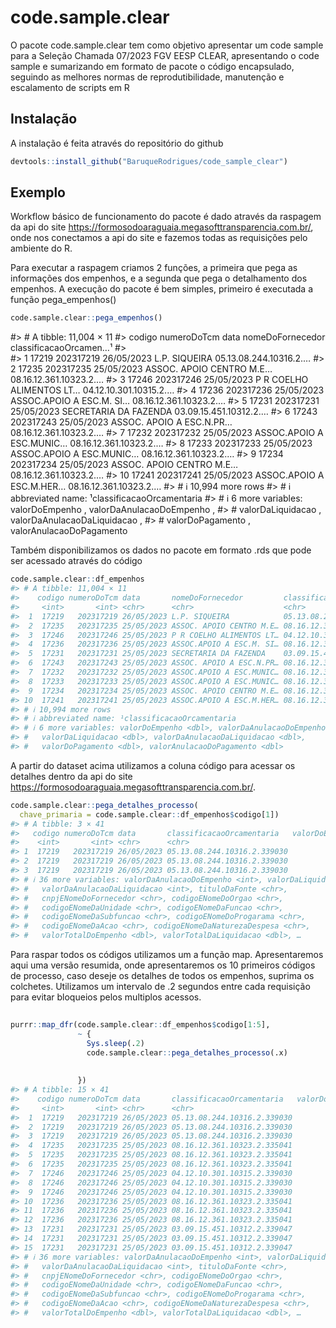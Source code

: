 
<!-- README.md is generated from README.Rmd. Please edit that file -->

# code.sample.clear

<!-- badges: start -->
<!-- badges: end -->

O pacote code.sample.clear tem como objetivo apresentar um code sample
para a Seleção Chamada 07/2023 FGV EESP CLEAR, apresentando o code
sample e sumarizando em formato de pacote o código encapsulado, seguindo
as melhores normas de reprodutibilidade, manutenção e escalamento de
scripts em R

## Instalação

A instalação é feita através do repositório do github

``` r
devtools::install_github("BaruqueRodrigues/code_sample_clear")
```

## Exemplo

Workflow básico de funcionamento do pacote é dado através da raspagem da
api do site <https://formosodoaraguaia.megasofttransparencia.com.br/>,
onde nos conectamos a api do site e fazemos todas as requisições pelo
ambiente do R.

Para executar a raspagem criamos 2 funções, a primeira que pega as
informações dos empenhos, e a segunda que pega o detalhamento dos
empenhos. A execução do pacote é bem simples, primeiro é executada a
função pega_empenhos()

``` r
code.sample.clear::pega_empenhos()
```
#> # A tibble: 11,004 × 11
#>    codigo numeroDoTcm data       nomeDoFornecedor         classificacaoOrcamen…¹
#>     <int>       <int> <chr>      <chr>                    <chr>                 
#>  1  17219   202317219 26/05/2023 L.P. SIQUEIRA            05.13.08.244.10316.2.…
#>  2  17235   202317235 25/05/2023 ASSOC. APOIO CENTRO M.E… 08.16.12.361.10323.2.…
#>  3  17246   202317246 25/05/2023 P R COELHO ALIMENTOS LT… 04.12.10.301.10315.2.…
#>  4  17236   202317236 25/05/2023 ASSOC.APOIO A ESC.M. SI… 08.16.12.361.10323.2.…
#>  5  17231   202317231 25/05/2023 SECRETARIA DA FAZENDA    03.09.15.451.10312.2.…
#>  6  17243   202317243 25/05/2023 ASSOC. APOIO A ESC.N.PR… 08.16.12.361.10323.2.…
#>  7  17232   202317232 25/05/2023 ASSOC.APOIO A ESC.MUNIC… 08.16.12.361.10323.2.…
#>  8  17233   202317233 25/05/2023 ASSOC.APOIO A ESC.MUNIC… 08.16.12.361.10323.2.…
#>  9  17234   202317234 25/05/2023 ASSOC. APOIO CENTRO M.E… 08.16.12.361.10323.2.…
#> 10  17241   202317241 25/05/2023 ASSOC.APOIO A ESC.M.HER… 08.16.12.361.10323.2.…
#> # ℹ 10,994 more rows
#> # ℹ abbreviated name: ¹​classificacaoOrcamentaria
#> # ℹ 6 more variables: valorDoEmpenho <dbl>, valorDaAnulacaoDoEmpenho <dbl>,
#> #   valorDaLiquidacao <dbl>, valorDaAnulacaoDaLiquidacao <dbl>,
#> #   valorDoPagamento <dbl>, valorAnulacaoDoPagamento <dbl>

Também disponibilizamos os dados no pacote em formato .rds que pode ser
acessado através do código

``` r
code.sample.clear::df_empenhos
#> # A tibble: 11,004 × 11
#>    codigo numeroDoTcm data       nomeDoFornecedor         classificacaoOrcamen…¹
#>     <int>       <int> <chr>      <chr>                    <chr>                 
#>  1  17219   202317219 26/05/2023 L.P. SIQUEIRA            05.13.08.244.10316.2.…
#>  2  17235   202317235 25/05/2023 ASSOC. APOIO CENTRO M.E… 08.16.12.361.10323.2.…
#>  3  17246   202317246 25/05/2023 P R COELHO ALIMENTOS LT… 04.12.10.301.10315.2.…
#>  4  17236   202317236 25/05/2023 ASSOC.APOIO A ESC.M. SI… 08.16.12.361.10323.2.…
#>  5  17231   202317231 25/05/2023 SECRETARIA DA FAZENDA    03.09.15.451.10312.2.…
#>  6  17243   202317243 25/05/2023 ASSOC. APOIO A ESC.N.PR… 08.16.12.361.10323.2.…
#>  7  17232   202317232 25/05/2023 ASSOC.APOIO A ESC.MUNIC… 08.16.12.361.10323.2.…
#>  8  17233   202317233 25/05/2023 ASSOC.APOIO A ESC.MUNIC… 08.16.12.361.10323.2.…
#>  9  17234   202317234 25/05/2023 ASSOC. APOIO CENTRO M.E… 08.16.12.361.10323.2.…
#> 10  17241   202317241 25/05/2023 ASSOC.APOIO A ESC.M.HER… 08.16.12.361.10323.2.…
#> # ℹ 10,994 more rows
#> # ℹ abbreviated name: ¹​classificacaoOrcamentaria
#> # ℹ 6 more variables: valorDoEmpenho <dbl>, valorDaAnulacaoDoEmpenho <dbl>,
#> #   valorDaLiquidacao <dbl>, valorDaAnulacaoDaLiquidacao <dbl>,
#> #   valorDoPagamento <dbl>, valorAnulacaoDoPagamento <dbl>
```

A partir do dataset acima utilizamos a coluna código para acessar os
detalhes dentro da api do site
<https://formosodoaraguaia.megasofttransparencia.com.br/>.

``` r
code.sample.clear::pega_detalhes_processo(
  chave_primaria = code.sample.clear::df_empenhos$codigo[1])
#> # A tibble: 3 × 41
#>   codigo numeroDoTcm data       classificacaoOrcamentaria   valorDoEmpenho
#>    <int>       <int> <chr>      <chr>                                <dbl>
#> 1  17219   202317219 26/05/2023 05.13.08.244.10316.2.339030          2335.
#> 2  17219   202317219 26/05/2023 05.13.08.244.10316.2.339030          2335.
#> 3  17219   202317219 26/05/2023 05.13.08.244.10316.2.339030          2335.
#> # ℹ 36 more variables: valorDaAnulacaoDoEmpenho <int>, valorDaLiquidacao <dbl>,
#> #   valorDaAnulacaoDaLiquidacao <int>, tituloDaFonte <chr>,
#> #   cnpjENomeDoFornecedor <chr>, codigoENomeDoOrgao <chr>,
#> #   codigoENomeDaUnidade <chr>, codigoENomeDaFuncao <chr>,
#> #   codigoENomeDaSubfuncao <chr>, codigoENomeDoProgarama <chr>,
#> #   codigoENomeDaAcao <chr>, codigoENomeDaNaturezaDespesa <chr>,
#> #   valorTotalDoEmpenho <dbl>, valorTotalDaLiquidacao <dbl>, …
```

Para raspar todos os códigos utilizamos um a função map. Apresentaremos
aqui uma versão resumida, onde apresentaremos os 10 primeiros códigos de
processo, caso deseje os detalhes de todos os empenhos, suprima os
colchetes. Utilizamos um intervalo de .2 segundos entre cada requisição
para evitar bloqueios pelos multiplos acessos.

``` r
 
purrr::map_dfr(code.sample.clear::df_empenhos$codigo[1:5],
               ~ {
                 Sys.sleep(.2)
                 code.sample.clear::pega_detalhes_processo(.x)
                 
                 
               })
#> # A tibble: 15 × 41
#>    codigo numeroDoTcm data       classificacaoOrcamentaria   valorDoEmpenho
#>     <int>       <int> <chr>      <chr>                                <dbl>
#>  1  17219   202317219 26/05/2023 05.13.08.244.10316.2.339030         2335. 
#>  2  17219   202317219 26/05/2023 05.13.08.244.10316.2.339030         2335. 
#>  3  17219   202317219 26/05/2023 05.13.08.244.10316.2.339030         2335. 
#>  4  17235   202317235 25/05/2023 08.16.12.361.10323.2.335041         4000  
#>  5  17235   202317235 25/05/2023 08.16.12.361.10323.2.335041         4000  
#>  6  17235   202317235 25/05/2023 08.16.12.361.10323.2.335041         4000  
#>  7  17246   202317246 25/05/2023 04.12.10.301.10315.2.339030          332. 
#>  8  17246   202317246 25/05/2023 04.12.10.301.10315.2.339030          332. 
#>  9  17246   202317246 25/05/2023 04.12.10.301.10315.2.339030          332. 
#> 10  17236   202317236 25/05/2023 08.16.12.361.10323.2.335041         4000  
#> 11  17236   202317236 25/05/2023 08.16.12.361.10323.2.335041         4000  
#> 12  17236   202317236 25/05/2023 08.16.12.361.10323.2.335041         4000  
#> 13  17231   202317231 25/05/2023 03.09.15.451.10312.2.339047           72.1
#> 14  17231   202317231 25/05/2023 03.09.15.451.10312.2.339047           72.1
#> 15  17231   202317231 25/05/2023 03.09.15.451.10312.2.339047           72.1
#> # ℹ 36 more variables: valorDaAnulacaoDoEmpenho <int>, valorDaLiquidacao <dbl>,
#> #   valorDaAnulacaoDaLiquidacao <int>, tituloDaFonte <chr>,
#> #   cnpjENomeDoFornecedor <chr>, codigoENomeDoOrgao <chr>,
#> #   codigoENomeDaUnidade <chr>, codigoENomeDaFuncao <chr>,
#> #   codigoENomeDaSubfuncao <chr>, codigoENomeDoProgarama <chr>,
#> #   codigoENomeDaAcao <chr>, codigoENomeDaNaturezaDespesa <chr>,
#> #   valorTotalDoEmpenho <dbl>, valorTotalDaLiquidacao <dbl>, …
```
